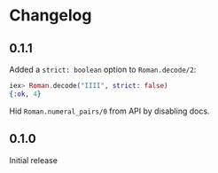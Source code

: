 # Changelog

## 0.1.1

Added a `strict: boolean` option to `Roman.decode/2`:

```elixir
iex> Roman.decode("IIII", strict: false)
{:ok, 4}
```

Hid `Roman.numeral_pairs/0` from API by disabling docs.

## 0.1.0

Initial release
